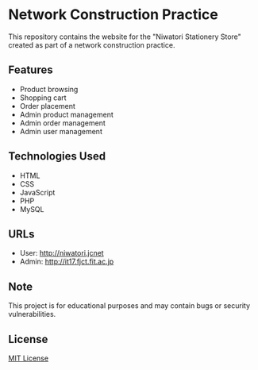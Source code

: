 # Network Construction Practice

This repository contains the website for the "Niwatori Stationery Store" created as part of a network construction practice.

## Features

*   Product browsing
*   Shopping cart
*   Order placement
*   Admin product management
*   Admin order management
*   Admin user management

## Technologies Used

*   HTML
*   CSS
*   JavaScript
*   PHP
*   MySQL

## URLs

* User: http://niwatori.jcnet
* Admin: http://it17.fjct.fit.ac.jp

## Note

This project is for educational purposes and may contain bugs or security vulnerabilities.

## License

[MIT License](LICENSE)
